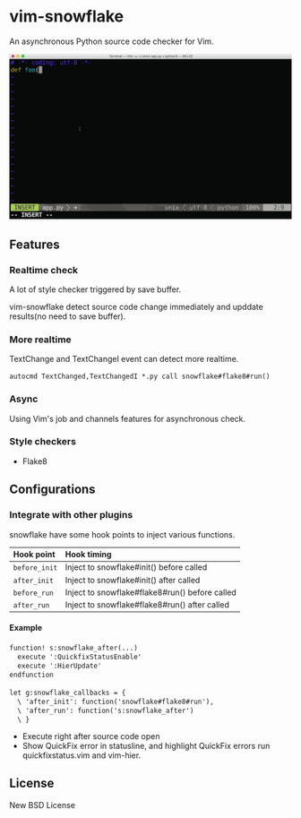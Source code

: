 # vim-snowflake

An asynchronous Python source code checker for Vim.

![Realtime style check](./assets/vim-snowflake.gif)

## Features

### Realtime check

A lot of style checker triggered by save buffer.

vim-snowflake detect source code change immediately and upddate results(no need to save buffer).

### More realtime

TextChange and TextChangeI event can detect more realtime.

```viml
autocmd TextChanged,TextChangedI *.py call snowflake#flake8#run()
```

### Async

Using Vim's job and channels features for asynchronous check.

### Style checkers

- Flake8

## Configurations

### Integrate with other plugins

snowflake have some hook points to inject various functions.

|Hook point   |Hook timing                                   |
|:------------|:---------------------------------------------|
|`before_init`|Inject to snowflake#init() before called      |
|`after_init` |Inject to snowflake#init() after called       |
|`before_run` |Inject to snowflake#flake8#run() before called|
|`after_run`  |Inject to snowflake#flake8#run() after called |

#### Example

```viml
function! s:snowflake_after(...)
  execute ':QuickfixStatusEnable'
  execute ':HierUpdate'
endfunction

let g:snowflake_callbacks = {
  \ 'after_init': function('snowflake#flake8#run'),
  \ 'after_run': function('s:snowflake_after')
  \ }
```
- Execute right after source code open
- Show QuickFix error in statusline, and highlight QuickFix errors run
  quickfixstatus.vim and vim-hier.

## License

New BSD License
